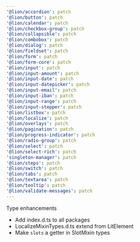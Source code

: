 ```yaml
---
'@lion/accordion': patch
'@lion/button': patch
'@lion/calendar': patch
'@lion/checkbox-group': patch
'@lion/collapsible': patch
'@lion/combobox': patch
'@lion/dialog': patch
'@lion/fieldset': patch
'@lion/form': patch
'@lion/form-core': patch
'@lion/input': patch
'@lion/input-amount': patch
'@lion/input-date': patch
'@lion/input-datepicker': patch
'@lion/input-email': patch
'@lion/input-iban': patch
'@lion/input-range': patch
'@lion/input-stepper': patch
'@lion/listbox': patch
'@lion/localize': patch
'@lion/overlays': patch
'@lion/pagination': patch
'@lion/progress-indicator': patch
'@lion/radio-group': patch
'@lion/select': patch
'@lion/select-rich': patch
'singleton-manager': patch
'@lion/steps': patch
'@lion/switch': patch
'@lion/tabs': patch
'@lion/textarea': patch
'@lion/tooltip': patch
'@lion/validate-messages': patch
---
```


Type enhancements

- Add index.d.ts to all packages
- LocalizeMixinTypes.d.ts extend from LitElement
- Make `slots` a getter in SlotMixin types
